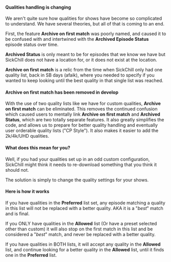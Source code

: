 #### Qualities handling is changing

We aren't quite sure how qualities for shows have become so complicated to understand. We have several theories, but all of that is coming to an end.

First, the feature **Archive on first match** was poorly named, and caused it to be confused with and intertwined with the **Archived Episode Status** episode status over time.

**Archived Status** is only meant to be for episodes that we know we have but SickChill does not have a location for, or it does not exist at the location.

**Archive on first match** is a relic from the time when SickChill only had one quality list, back in SB days (afaik), where you needed to specify if you wanted to keep looking until the best quality in that single list was reached.

#### **Archive on first match** has been removed in develop 
With the use of two quality lists like we have for custom qualities, **Archive on first match** can be eliminated. This removes the continued confusion which caused users to mentally link **Archive on first match** and **Archived Status**, which are two totally separate features. It also greatly simplifies the code, and allows us to prepare for better quality handling and eventually user orderable quality lists ("CP Style"). It also makes it easier to add the 2k/4k/UHD qualities.

#### What does this mean for you?  
Well, if you had your qualities set up in an odd custom configuration, SickChill might think it needs to re-download something that you think it should not.

The solution is simply to change the quality settings for your shows.

#### Here is how it works  
If you have qualities in the **Preferred** list set, any episode matching a quality in this list will not be replaced with a better quality. AKA it is a "_best_" match and is final.

If you ONLY have qualities in the **Allowed** list (Or have a preset selected other than custom) it will also stop on the first match in this list and be considered a "_best_" match, and never be replaced with a better quality.

If you have qualities in BOTH lists, it will accept any quality in the **Allowed** list, and continue looking for a better quality in the **Allowed** list, until it finds one in the **Preferred** list.